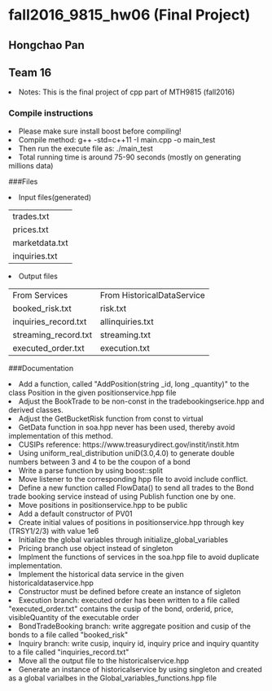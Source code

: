 # fall2016_9815_hw06 (Final Project)
## Hongchao Pan
## Team 16

<li> Notes: This is the final project of cpp part of MTH9815 (fall2016)</li>

### Compile instructions
<li> Please make sure install boost before compiling!</li>
<li> Compile method: g++ -std=c++11 -I <path_to_boost> main.cpp -o main_test</li>
<li> Then run the execute file as: ./main_test</li>
<li> Total running time is around 75-90 seconds (mostly on generating millions data)</li>

###Files 
<li>Input files(generated)</li>

<table>
   <tr>
   <td>trades.txt</td>
   </tr>
   <tr>
   <td>prices.txt</td>
   </tr>
   <tr>
   <td>marketdata.txt</td>
   </tr>
   <tr>
   <td>inquiries.txt</td>
   </tr>
   </table>

<li> Output files</li>
<table>
   <tr>
   <td>From Services</td>
   <td>From HistoricalDataService</td>
   </tr>
   <tr>
   <td>booked_risk.txt</td>
   <td>risk.txt</td>
   </tr>
   <tr>
   <td>inquiries_record.txt</td>
   <td>allinquiries.txt</td>
   </tr>
   <tr>
   <td>streaming_record.txt</td>
   <td>streaming.txt</td>
   </tr>
   <tr>
   <td>executed_order.txt</td>
   <td>execution.txt</td>
   </tr>
   </table>


###Documentation

<li> Add a function, called "AddPosition(string _id, long _quantity)" to the class Position in the given
positionservice.hpp file</li>

<li> Adjust the BookTrade to be non-const in the tradebookingserice.hpp and derived classes.</li>

<li> Adjust the GetBucketRisk function from const to virtual</li>

<li> GetData function in soa.hpp never has been used, thereby avoid implementation of this method.</li>

<li> CUSIPs reference: https://www.treasurydirect.gov/instit/instit.htm

<li> Using uniform_real_distribution<double> uniD(3.0,4.0) to generate double numbers between 3 and 4 to be 
the coupon of a bond</li>

<li> Write a parse function by using boost::split</li>

<li> Move listener to the corresponding hpp file to avoid include conflict.</li>

<li> Define a new function called FlowData() to send all trades to the Bond trade booking service instead of using 
Publish function one by one.</li>

<li> Move positions in positionservice.hpp to be public</li>

<li> Add a default constructor of PV01<Bond>

<li> Create initial values of positions in positionservice.hpp through key (TRSY1/2/3) with value 1e6</li>

<li> Initialize the global variables through initialize_global_variables</li>

<li> Pricing branch use object instead of singleton</li>

<li> Implment the functions of services in the soa.hpp file to avoid duplicate implementation.</li>

<li> Implement the historical data service in the given historicaldataservice.hpp</li>

<li> Constructor must be defined before create an instance of sigleton</li>

<li> Execution branch: executed order has been written to a file called "executed_order.txt" contains the cusip of 
the bond, orderid, price, visibleQuantity of the executable order</li>

<li> BondTradeBooking branch: write aggregate position and cusip of the bonds to a file called "booked_risk"</li>

<li> Inquiry branch: write cusip, inquiry id, inquiry price and inquiry quantity to a file called "inquiries_record.txt"</li>

<li> Move all the output file to the historicalservice.hpp</li>

<li> Generate an instance of historicalservice by using singleton and created as a global varialbes in the 
 Global_variables_functions.hpp file</li>
